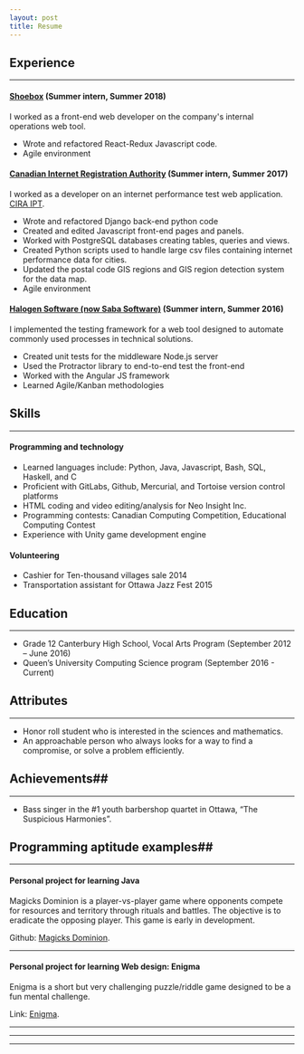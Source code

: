 ```yaml
---
layout: post
title: Resume
---
```


## Experience
----
#### [Shoebox](https://shoebox.md)           (Summer intern, Summer 2018)
I worked as a front-end web developer on the company's internal operations web tool.
- Wrote and refactored React-Redux Javascript code.
- Agile environment



#### [Canadian Internet Registration Authority](https://cira.ca/)           (Summer intern, Summer 2017)
I worked as a developer on an internet performance test web application. [CIRA IPT](https://performance.cira.ca/).
- Wrote and refactored Django back-end python code
- Created and edited Javascript front-end pages and panels.
- Worked with PostgreSQL databases creating tables, queries and views.
- Created Python scripts used to handle large csv files containing internet performance data for cities.
- Updated the postal code GIS regions and GIS region detection system for the data map.
- Agile environment



#### [Halogen Software (now Saba Software)](https://www.saba.com/)           (Summer intern, Summer 2016)
I implemented the testing framework for a web tool designed to automate commonly used processes in technical solutions.
- Created unit tests for the middleware Node.js server
- Used the Protractor library to end-to-end test the front-end
- Worked with the Angular JS framework
- Learned Agile/Kanban methodologies


## Skills
----

#### Programming and technology

- Learned languages include: Python, Java, Javascript, Bash, SQL, Haskell, and C
- Proficient with GitLabs, Github, Mercurial, and Tortoise version control platforms 
- HTML coding and video editing/analysis for Neo Insight Inc.
- Programming contests: Canadian Computing Competition, Educational Computing Contest
- Experience with Unity game development engine

#### Volunteering	

- Cashier for Ten-thousand villages sale 2014
- Transportation assistant for Ottawa Jazz Fest 2015


## Education
----
- Grade 12 Canterbury High School, Vocal Arts Program	(September 2012 – June 2016)
- Queen’s University Computing Science program       (September 2016 - Current)


## Attributes
----

- Honor roll student who is interested in the sciences and mathematics.
- An approachable person who always looks for a way to find a compromise, or solve a problem efficiently. 

## Achievements##

----

- Bass singer in the #1 youth barbershop quartet in Ottawa, “The Suspicious Harmonies”.


## Programming aptitude examples##

----

#### Personal project for learning Java
Magicks Dominion is a player-vs-player game where opponents compete for resources and territory through rituals and battles. The objective is to eradicate the opposing player. This game is early in development.

Github: [Magicks Dominion](http://github.com/elliothume/magicks-dominion).

---

#### Personal project for learning Web design: Enigma
Enigma is a short but very challenging puzzle/riddle game designed to be a fun mental challenge. 

Link: [Enigma](https://elliothume.github.io/Enigma/).

---

----
****
